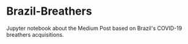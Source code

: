 # Brazil-Breathers
Jupyter notebook about the Medium Post based on Brazil's COVID-19 breathers acquisitions.
